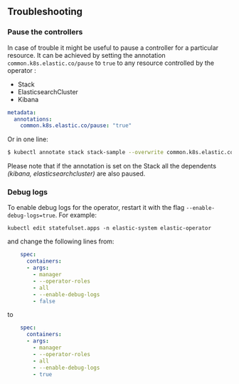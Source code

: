 ## Troubleshooting

### Pause the controllers

In case of trouble it might be useful to pause a controller for a particular resource.
It can be achieved by setting the annotation `common.k8s.elastic.co/pause` to `true` to any resource controlled by the operator :
- Stack
- ElasticsearchCluster
- Kibana

```yaml
metadata:
  annotations:
    common.k8s.elastic.co/pause: "true"
```

Or in one line:

```bash
$ kubectl annotate stack stack-sample --overwrite common.k8s.elastic.co/pause=true
```

Please note that if the annotation is set on the Stack all the dependents *(kibana, elasticsearchcluster)* are also paused.

### Debug logs

To enable debug logs for the operator, restart it with the flag `--enable-debug-logs=true`. For example:

```shell
kubectl edit statefulset.apps -n elastic-system elastic-operator
```

and change the following lines from:

```yaml
    spec:
      containers:
      - args:
        - manager
        - --operator-roles
        - all
        - --enable-debug-logs
        - false
```

to

```yaml
    spec:
      containers:
      - args:
        - manager
        - --operator-roles
        - all
        - --enable-debug-logs
        - true
```

